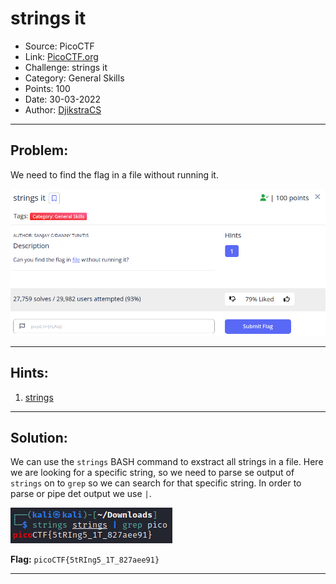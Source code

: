 # strings it
* Source: PicoCTF
* Link: [PicoCTF.org](https://picoctf.org/)
* Challenge: strings it
* Category: General Skills
* Points: 100
* Date: 30-03-2022
* Author: [DjikstraCS](https://github.com/DjikstraCS)

---
## Problem:
We need to find the flag in a file without running it.

![](./attachments/Pasted%20image%2020220330163647.png)

---
## Hints:
1. [strings](https://linux.die.net/man/1/strings)

---
## Solution:
We can use the `strings` BASH command to exstract all strings in a file. Here we are looking for a specific string, so we need to parse se output of `strings` on to `grep` so we can search for that specific string. In order to parse or pipe det output we use `|`.

![](./attachments/Pasted%20image%2020220330164418.png)

**Flag:** `picoCTF{5tRIng5_1T_827aee91}`

---
